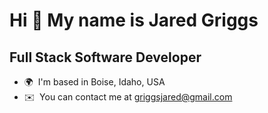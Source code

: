 Hi 👋 My name is Jared Griggs
=============================

Full Stack Software Developer
-----------------------------

* 🌍  I'm based in Boise, Idaho, USA
* ✉️  You can contact me at [griggsjared@gmail.com](mailto:griggsjared@gmail.com)
